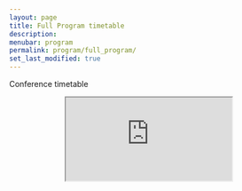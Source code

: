 ```yaml
---
layout: page
title: Full Program timetable
description:
menubar: program
permalink: program/full_program/
set_last_modified: true
---
```


Conference timetable

<div style="text-align: center"><iframe src="https://docs.google.com/spreadsheets/d/e/2PACX-1vR4InA_GPFVkn3T5ZjuRICgv-LIieBs5DzQrPzO5A_2CpwctUF8D1JsYcFz-vSvFoNk5jaOIus3Iu_s/pubhtml?widget=true&amp;headers=false"></iframe></div>
